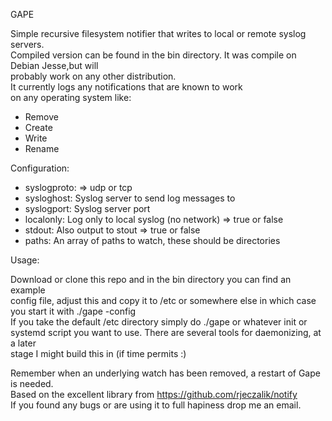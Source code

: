 

GAPE  
  
Simple recursive filesystem notifier that writes to local or remote syslog servers.  
Compiled version can be found in the bin directory. It was compile on Debian Jesse,but will  
probably work on any other distribution.  
It currently logs any notifications that are known to work  
on any operating system like:  

 - Remove   
 - Create   
 - Write   
 - Rename  


Configuration:  

 - syslogproto: => udp or tcp  
 - sysloghost: Syslog server to send log messages to  
 - syslogport: Syslog server port  
 - localonly: Log only to local syslog (no network) => true or false  
 - stdout: Also output to stout => true or false  
 - paths: An array of paths to watch, these should be directories  

Usage:

 Download or clone this repo and in the bin directory you can find an example  
 config file, adjust this and copy it to /etc or somewhere else in which case  
 you start it with ./gape -config <path o your config>  
 If you take the default /etc directory simply do ./gape or whatever init or  
 systemd script you want to use.  There are several tools for daemonizing, at a later  
 stage I might build this in (if time permits :)  

Remember when an underlying watch has been removed, a restart of Gape is needed.  
Based on the excellent library from https://github.com/rjeczalik/notify  
If you found any bugs or are using it to full hapiness drop me an email.  
